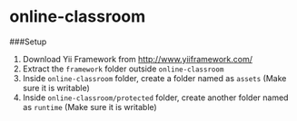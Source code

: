 online-classroom
================

###Setup
1. Download Yii Framework from http://www.yiiframework.com/
2. Extract the `framework` folder outside `online-classroom`
3. Inside `online-classroom` folder, create a folder named as `assets` (Make sure it is writable)
4. Inside `online-classroom/protected` folder, create another folder named as `runtime` (Make sure it is writable)
